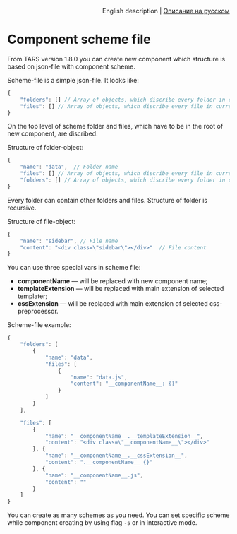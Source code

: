 <p align="right">
English description | <a href="../ru/commands.md">Описание на русском</a>
</p>

# Component scheme file

From TARS version 1.8.0 you can create new component which structure is based on json-file with component scheme.

Scheme-file is a simple json-file. It looks like:

```js
{
    "folders": [] // Array of objects, which discribe every folder in current folder
    "files": [] // Array of objects, which discribe every file in current folder
}
```

On the top level of scheme folder and files, which have to be in the root of new component, are discribed.

Structure of folder-object:

```js
{
    "name": "data",  // Folder name
    "files": [] // Array of objects, which discribe every file in current 
    "folders": [] // Array of objects, which discribe every folder in current 
}
```

Every folder can contain other folders and files. Structure of folder is recursive.

Structure of file-object:

```js
{
    "name": "sidebar", // File name
    "content": "<div class=\"sidebar\"></div>"  // File content
}
```

You can use three special vars in scheme file:
* **__componentName__** — will be replaced with new component name;
* **__templateExtension__** — will be replaced with main extension of selected templater;
* **__cssExtension__** — will be replaced with main extension of selected css-preprocessor.

Scheme-file example:

```js
{
    "folders": [
        {
            "name": "data",
            "files": [
                {
                    "name": "data.js",
                    "content": "__componentName__: {}"
                }
            ]
        }
    ],

    "files": [
        {
            "name": "__componentName__.__templateExtension__",
            "content": "<div class=\"__componentName__\"></div>"
        }, {
            "name": "__componentName__.__cssExtension__",
            "content": ".__componentName__ {}"
        }, {
            "name": "__componentName__.js",
            "content": ""
        }
    ]
}
```

You can create as many schemes as you need. You can set specific scheme while component creating by using flag `-s` or in interactive mode. 
